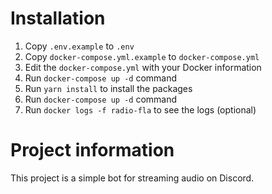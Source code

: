 # Installation

1. Copy `.env.example` to `.env` 
2. Copy `docker-compose.yml.example` to `docker-compose.yml`
3. Edit the `docker-compose.yml` with your Docker information
4. Run `docker-compose up -d` command
5. Run `yarn install` to install the packages
6. Run `docker-compose up -d` command
7. Run `docker logs -f radio-fla` to see the logs (optional)

# Project information

This project is a simple bot for streaming audio on Discord.
